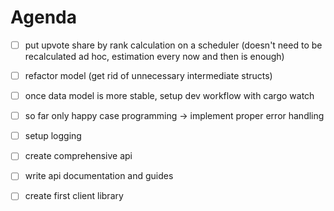 # Agenda

- [ ] put upvote share by rank calculation on a scheduler (doesn't need to be recalculated ad hoc, estimation every now and then is enough)
- [ ] refactor model (get rid of unnecessary intermediate structs)
- [ ] once data model is more stable, setup dev workflow with cargo watch
- [ ] so far only happy case programming -> implement proper error handling
- [ ] setup logging
- [ ] create comprehensive api
- [ ] write api documentation and guides
- [ ] create first client library

